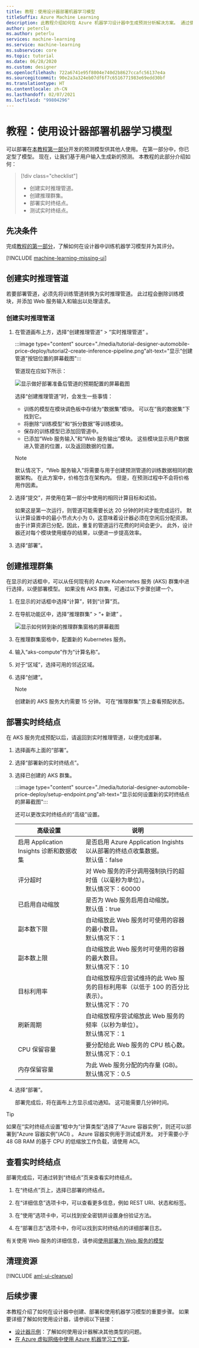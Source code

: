 ```yaml
---
title: 教程：使用设计器部署机器学习模型
titleSuffix: Azure Machine Learning
description: 此教程介绍如何在 Azure 机器学习设计器中生成预测分析解决方案。 通过使用拖放式模块定型、评分和部署机器学习模型。
author: peterclu
ms.author: peterlu
services: machine-learning
ms.service: machine-learning
ms.subservice: core
ms.topic: tutorial
ms.date: 06/28/2020
ms.custom: designer
ms.openlocfilehash: 722a6741e95f8004e740d2b8627ccafc56137e4a
ms.sourcegitcommit: 90e2a3a324eb07df6f7c6516771983e69edd30bf
ms.translationtype: HT
ms.contentlocale: zh-CN
ms.lasthandoff: 02/07/2021
ms.locfileid: "99804296"
---
```

# <a name="tutorial-deploy-a-machine-learning-model-with-the-designer"></a>教程：使用设计器部署机器学习模型


可以部署在[本教程第一部分](tutorial-designer-automobile-price-train-score.md)开发的预测模型供其他人使用。 在第一部分中，你已定型了模型。 现在，让我们基于用户输入生成新的预测。 本教程的此部分介绍如何：

> [!div class="checklist"]
> * 创建实时推理管道。
> * 创建推理群集。
> * 部署实时终结点。
> * 测试实时终结点。

## <a name="prerequisites"></a>先决条件

完成[教程的第一部分](tutorial-designer-automobile-price-train-score.md)，了解如何在设计器中训练机器学习模型并为其评分。

[!INCLUDE [machine-learning-missing-ui](../../includes/machine-learning-missing-ui.md)]

## <a name="create-a-real-time-inference-pipeline"></a>创建实时推理管道

若要部署管道，必须先将训练管道转换为实时推理管道。 此过程会删除训练模块，并添加 Web 服务输入和输出以处理请求。

### <a name="create-a-real-time-inference-pipeline"></a>创建实时推理管道

1. 在管道画布上方，选择“创建推理管道” > “实时推理管道” 。

    :::image type="content" source="./media/tutorial-designer-automobile-price-deploy/tutorial2-create-inference-pipeline.png"alt-text="显示“创建管道”按钮位置的屏幕截图":::

    管道现在应如下所示： 

   ![显示做好部署准备后管道的预期配置的屏幕截图](./media/tutorial-designer-automobile-price-deploy/real-time-inference-pipeline.png)

    选择“创建推理管道”时，会发生一些事情：
    
    * 训练的模型在模块调色板中存储为“数据集”模块。 可以在“我的数据集”下找到它。
    * 将删除“训练模型”和“拆分数据”等训练模块。 
    * 保存的训练模型已添加回管道中。
    * 已添加“Web 服务输入”和“Web 服务输出”模块。 这些模块显示用户数据进入管道的位置，以及返回数据的位置。

    > [!NOTE]
    > 默认情况下，“Web 服务输入”将需要与用于创建预测管道的训练数据相同的数据架构。 在此方案中，价格包含在架构内。 但是，在预测过程中不会将价格用作因素。
    >

1. 选择“提交”，并使用在第一部分中使用的相同计算目标和试验。

    如果这是第一次运行，则管道可能需要长达 20 分钟的时间才能完成运行。 默认计算设置中的最小节点大小为 0，这意味着设计器必须在空闲后分配资源。 由于计算资源已分配，因此，重复的管道运行花费的时间会更少。 此外，设计器还对每个模块使用缓存的结果，以便进一步提高效率。

1. 选择“部署”。

## <a name="create-an-inferencing-cluster"></a>创建推理群集

在显示的对话框中，可以从任何现有的 Azure Kubernetes 服务 (AKS) 群集中进行选择，以便部署模型。 如果没有 AKS 群集，可通过以下步骤创建一个。

1. 在显示的对话框中选择“计算”，转到“计算”页。 

1. 在导航功能区中，选择“推理群集” > “+ 新建” 。

    ![显示如何转到新的推理群集窗格的屏幕截图](./media/tutorial-designer-automobile-price-deploy/new-inference-cluster.png)

1. 在推理群集窗格中，配置新的 Kubernetes 服务。

1. 输入“aks-compute”作为“计算名称”。
    
1. 对于“区域”，选择可用的邻近区域。

1. 选择“创建”。

    > [!NOTE]
    > 创建新的 AKS 服务大约需要 15 分钟。 可在“推理群集”页上查看预配状态。
    >

## <a name="deploy-the-real-time-endpoint"></a>部署实时终结点

在 AKS 服务完成预配以后，请返回到实时推理管道，以便完成部署。

1. 选择画布上面的“部署”。

1. 选择“部署新的实时终结点”。 

1. 选择已创建的 AKS 群集。

    :::image type="content" source="./media/tutorial-designer-automobile-price-deploy/setup-endpoint.png"alt-text="显示如何设置新的实时终结点的屏幕截图":::

    还可以更改实时终结点的“高级”设置。
    
    |高级设置|说明|
    |---|---|
    |启用 Application Insights 诊断和数据收集| 是否启用 Azure Application Ingishts 以从部署的终结点收集数据。 </br> 默认值：false |
    |评分超时| 对 Web 服务的评分调用强制执行的超时值（以毫秒为单位）。</br>默认情况下：60000|
    |已启用自动缩放|   是否为 Web 服务启用自动缩放。</br>默认值：true|
    |副本数下限| 自动缩放此 Web 服务时可使用的容器的最小数目。</br>默认情况下：1|
    |副本数上限| 自动缩放此 Web 服务时可使用的容器的最大数目。</br> 默认情况下：10|
    |目标利用率|自动缩放程序应尝试维持的此 Web 服务的目标利用率（以低于 100 的百分比表示）。</br> 默认情况下：70|
    |刷新周期|自动缩放程序尝试缩放此 Web 服务的频率（以秒为单位）。</br> 默认情况下：1|
    |CPU 保留容量|要分配给此 Web 服务的 CPU 核心数。</br> 默认情况下：0.1|
    |内存保留容量|为此 Web 服务分配的内存量 (GB)。</br> 默认情况下：0.5|
        

1. 选择“部署”。 

    部署完成后，将在画布上方显示成功通知。 这可能需要几分钟时间。

> [!TIP]
> 如果在“实时终结点设置”框中为“计算类型”选择了“Azure 容器实例”，则还可以部署到“Azure 容器实例”(ACI)  。
> Azure 容器实例用于测试或开发。 对于需要小于 48 GB RAM 的基于 CPU 的低缩放工作负载，请使用 ACI。

## <a name="view-the-real-time-endpoint"></a>查看实时终结点

部署完成后，可通过转到“终结点”页来查看实时终结点。

1. 在“终结点”页上，选择已部署的终结点。

1. 在“详细信息”选项卡中，可以查看更多信息，例如 REST URI、状态和标签。

1. 在“使用”选项卡中，可以找到安全密钥并设置身份验证方法。

1. 在“部署日志”选项卡中，你可以找到实时终结点的详细部署日志。 

有关使用 Web 服务的详细信息，请参阅[使用部署为 Web 服务的模型](how-to-consume-web-service.md)

## <a name="clean-up-resources"></a>清理资源

[!INCLUDE [aml-ui-cleanup](../../includes/aml-ui-cleanup.md)]

## <a name="next-steps"></a>后续步骤

本教程介绍了如何在设计器中创建、部署和使用机器学习模型的重要步骤。 如果要详细了解如何使用设计器，请参阅以下链接：

+ [设计器示例](samples-designer.md)：了解如何使用设计器解决其他类型的问题。
+ [在 Azure 虚拟网络中使用 Azure 机器学习工作室](how-to-enable-studio-virtual-network.md)。